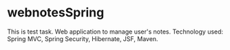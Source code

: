 # webnotesSpring
This is test task.
Web application to manage user's notes.
Technology used: Spring MVC, Spring Security, Hibernate, JSF, Maven.
